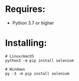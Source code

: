 # Requires:
* Python 3.7 or higher
# Installing:
```
# Linux/macOS
python3 -m pip install selenium

# Windows
py -3 -m pip install selenium
```
